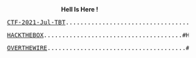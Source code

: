 <html>
  <body>
   <center> <b>Hell Is Here ! </b> </center>
   <pre>          <a href="https://theblackthreat.github.io/CTF/AT-CTF-2021-TBT.html">CTF-2021-Jul-TBT</a>......................................#CTF #Theblackthreat #CTF2021</pre>  
      <pre>          <a href="https://app.hackthebox.eu/profile/256893">HACKTHEBOX</a>......................................#Hackthebox #Theblackthreat #Machine #root</pre> 
    <pre>          <a href="https://theblackthreat.github.io/CTF/overthewire.html">OVERTHEWIRE</a>......................................#overthewire #Theblackthreat #ssh #root</pre> 
  </body>
</html>














